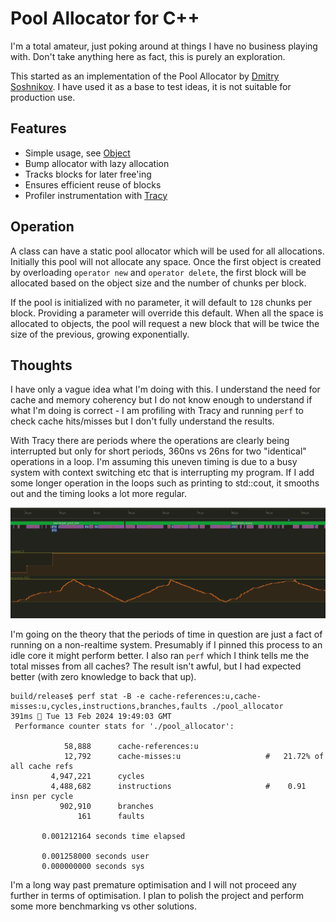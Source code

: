 # Pool Allocator for C++

I'm a total amateur, just poking around at things I have no business playing with. Don't take anything
here as fact, this is purely an exploration.

This started as an implementation of the Pool Allocator by [Dmitry Soshnikov](http://dmitrysoshnikov.com/compilers/writing-a-pool-allocator/). I have 
used it as a base to test ideas, it is not suitable for production use.

## Features

* Simple usage, see [Object](src/Object.hpp)
* Bump allocator with lazy allocation
* Tracks blocks for later free'ing
* Ensures efficient reuse of blocks
* Profiler instrumentation with [Tracy](https://github.com/wolfpld/tracy)

## Operation

A class can have a static pool allocator which will be used for all allocations. Initially this pool will
not allocate any space. Once the first object is created by overloading `operator new` and `operator
delete`, the first block will be allocated based on the object size and the number of chunks per block.

If the pool is initialized with no parameter, it will default to `128` chunks per block. Providing
a parameter will override this default. When all the space is allocated to objects, the pool will request
a new block that will be twice the size of the previous, growing exponentially.

## Thoughts

I have only a vague idea what I'm doing with this. I understand the need for cache and memory coherency
but I do not know enough to understand if what I'm doing is correct - I am profiling with Tracy and running
`perf` to check cache hits/misses but I don't fully understand the results. 

With Tracy there are periods where the operations are clearly being interrupted but only for short periods, 
360ns vs 26ns for two "identical" operations in a loop. I'm assuming this uneven timing is due to a busy
system with context switching etc that is interrupting my program. If I add some longer operation in the loops
such as printing to std::cout, it smooths out and the timing looks a lot more regular.

![Uneven timing](uneven_timing.png)

I'm going on the theory that the periods of time in question are just a fact of running on a non-realtime
system. Presumably if I pinned this process to an idle core it might perform better. I also ran `perf` which
I think tells me the total misses from all caches? The result isn't awful, but I had expected better (with 
zero knowledge to back that up).

```shell
build/release$ perf stat -B -e cache-references:u,cache-misses:u,cycles,instructions,branches,faults ./pool_allocator                                                                                      391ms  Tue 13 Feb 2024 19:49:03 GMT
 Performance counter stats for './pool_allocator':

            58,888      cache-references:u                                                    
            12,792      cache-misses:u                   #   21.72% of all cache refs         
         4,947,221      cycles                                                                
         4,488,682      instructions                     #    0.91  insn per cycle            
           902,910      branches                                                              
               161      faults                                                                

       0.001212164 seconds time elapsed

       0.001258000 seconds user
       0.000000000 seconds sys
```

I'm a long way past premature optimisation and I will not proceed any further in terms of optimisation.
I plan to polish the project and perform some more benchmarking vs other solutions.
